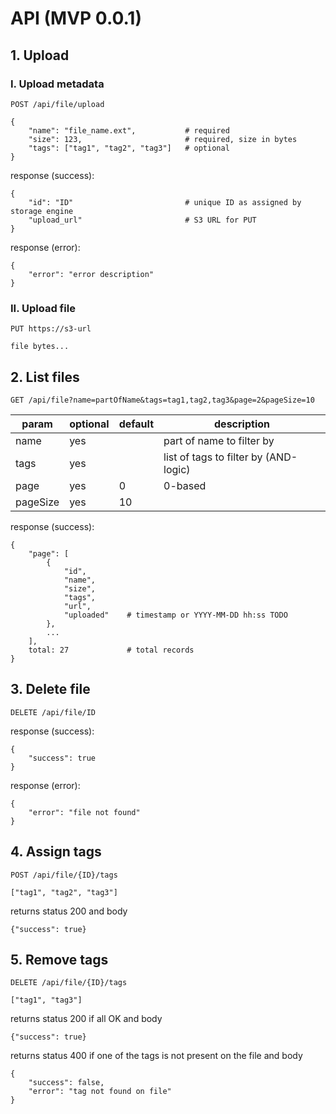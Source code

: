 # API (MVP 0.0.1)

## 1. Upload
   
### I. Upload metadata
```
POST /api/file/upload

{
    "name": "file_name.ext",           # required
    "size": 123,                       # required, size in bytes
    "tags": ["tag1", "tag2", "tag3"]   # optional
}
```
response (success):
```
{
    "id": "ID"                         # unique ID as assigned by storage engine
    "upload_url"                       # S3 URL for PUT
}
```
response (error):
```
{
    "error": "error description"
}
```

### II. Upload file
```
PUT https://s3-url

file bytes...
```

## 2. List files
```
GET /api/file?name=partOfName&tags=tag1,tag2,tag3&page=2&pageSize=10
```
                                           
| param    | optional | default | description                           |
|----------|----------|---------|---------------------------------------|
| name     | yes      |         | part of name to filter by             |
| tags     | yes      |         | list of tags to filter by (AND-logic) |
| page     | yes      | 0       | 0-based                               |
| pageSize | yes      | 10      |                                       |

response (success):
```
{
    "page": [
        { 
            "id", 
            "name", 
            "size", 
            "tags", 
            "url", 
            "uploaded"    # timestamp or YYYY-MM-DD hh:ss TODO 
        },
        ...
    ],
    total: 27             # total records
}
```

## 3. Delete file
```
DELETE /api/file/ID
```
response (success):
```
{
    "success": true
}
```
response (error):
```
{
    "error": "file not found"
}
```

## 4. Assign tags
```
POST /api/file/{ID}/tags

["tag1", "tag2", "tag3"]
```
returns status 200 and body
```
{"success": true}
```

## 5. Remove tags

```
DELETE /api/file/{ID}/tags

["tag1", "tag3"]
```

returns status 200 if all OK and body
```
{"success": true}
```

returns status 400 if one of the tags is not present on the file and body
```
{
    "success": false,
    "error": "tag not found on file"
}
```
